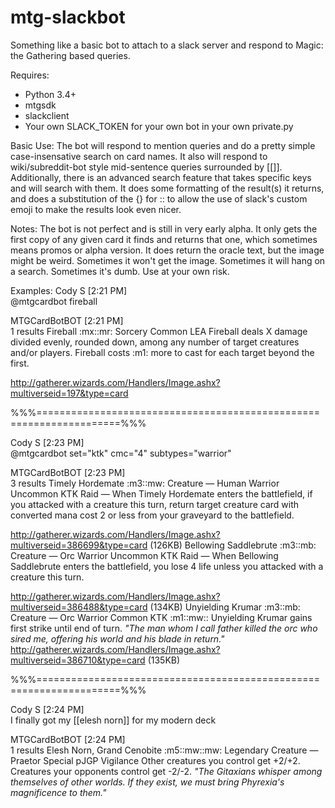 # mtg-slackbot
Something like a basic bot to attach to a slack server and respond to Magic: the Gathering based queries.

Requires:
* Python 3.4+
* mtgsdk
* slackclient
* Your own SLACK_TOKEN for your own bot in your own private.py

Basic Use:
The bot will respond to mention queries and do a pretty simple case-insensative search on card names. It also will respond to wiki/subreddit-bot style mid-sentence queries surrounded by [[<name>]]. Additionally, there is an advanced search feature that takes specific keys and will search with them. It does some formatting of the result(s) it returns, and does a substitution of the {} for :: to allow the use of slack's custom emoji to make the results look even nicer.

Notes:
The bot is not perfect and is still in very early alpha. It only gets the first copy of any given card it finds and returns that one, which sometimes means promos or alpha version. It does return the oracle text, but the image might be weird. Sometimes it won't get the image. Sometimes it will hang on a search. Sometimes it's dumb. Use at your own risk.

Examples:
Cody S [2:21 PM]  
@mtgcardbot fireball

MTGCardBotBOT [2:21 PM]  
1 results
Fireball  :mx::mr:
Sorcery
Common LEA
Fireball deals X damage divided evenly, rounded down, among any number of target creatures and/or players.
Fireball costs :m1: more to cast for each target beyond the first.

http://gatherer.wizards.com/Handlers/Image.ashx?multiverseid=197&type=card

%%%====================================================================%%%

Cody S [2:23 PM]  
@mtgcardbot set="ktk" cmc="4" subtypes="warrior"

MTGCardBotBOT [2:23 PM]  
3 results
Timely Hordemate  :m3::mw:
Creature — Human Warrior
Uncommon KTK
Raid — When Timely Hordemate enters the battlefield, if you attacked with a creature this turn, return target creature card with converted mana cost 2 or less from your graveyard to the battlefield.

http://gatherer.wizards.com/Handlers/Image.ashx?multiverseid=386699&type=card (126KB) 
Bellowing Saddlebrute  :m3::mb:
Creature — Orc Warrior
Uncommon KTK
Raid — When Bellowing Saddlebrute enters the battlefield, you lose 4 life unless you attacked with a creature this turn.

http://gatherer.wizards.com/Handlers/Image.ashx?multiverseid=386488&type=card (134KB) 
Unyielding Krumar  :m3::mb:
Creature — Orc Warrior
Common KTK
:m1::mw:: Unyielding Krumar gains first strike until end of turn.
_"The man whom I call father killed the orc who sired me, offering his world and his blade in return."_
http://gatherer.wizards.com/Handlers/Image.ashx?multiverseid=386710&type=card (135KB)

%%%====================================================================%%%

Cody S [2:24 PM]  
I finally got my [[elesh norn]] for my modern deck

MTGCardBotBOT [2:24 PM]  
1 results
Elesh Norn, Grand Cenobite  :m5::mw::mw:
Legendary Creature — Praetor
Special pJGP
Vigilance
Other creatures you control get +2/+2.
Creatures your opponents control get -2/-2.
_"The Gitaxians whisper among themselves of other worlds. If they exist, we must bring Phyrexia's magnificence to them."_